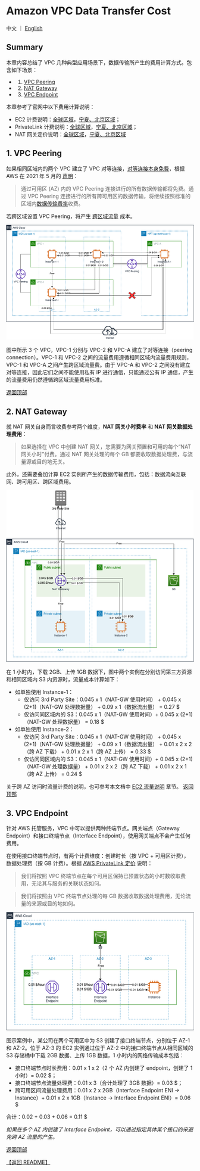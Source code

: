 # Amazon VPC Data Transfer Cost

中文 ｜ [English](VPC-EN.md)

## Summary

本章内容总结了 VPC 几种典型应用场景下，数据传输所产生的费用计算方式。包含如下场景：

- 1. [VPC Peering](#1-vpc-peering)
- 2. [NAT Gateway](#2-nat-gateway)
- 3. [VPC Endpoint](#3-vpc-endpoint)

本章参考了官网中以下费用计算说明：

- EC2 计费说明：[全球区域](https://aws.amazon.com/cn/ec2/pricing/on-demand/)，[宁夏、北京区域](https://www.amazonaws.cn/ec2/pricing/)；
- PrivateLink 计费说明：[全球区域](https://aws.amazon.com/cn/privatelink/pricing/)，[宁夏、北京区域](https://www.amazonaws.cn/privatelink/pricing/)；
- NAT 网关定价说明：[全球区域](https://aws.amazon.com/cn/vpc/pricing/)，[宁夏、北京区域](https://www.amazonaws.cn/vpc/pricing/)

## 1. VPC Peering

如果相同区域内的两个 VPC 建立了 VPC 对等连接，[对等连接本身免费](https://docs.aws.amazon.com/vpc/latest/peering/what-is-vpc-peering.html#vpc-peering-pricing)，根据 AWS 在 2021 年 5 月的 [声明](https://aws.amazon.com/cn/about-aws/whats-new/2021/05/amazon-vpc-announces-pricing-change-for-vpc-peering/)：

>通过可用区 (AZ) 内的 VPC Peering 连接进行的所有数据传输都将免费。通过 VPC Peering 连接进行的所有跨可用区的数据传输，将继续按照标准的区域内[数据传输费率](https://aws.amazon.com/cn/ec2/pricing/on-demand/)收费。

若跨区域设置 VPC Peering，将产生 [跨区域流量](https://aws.amazon.com/cn/ec2/pricing/on-demand/) 成本。

![VPC peering](png/01.VPC-peering.png)

图中所示 3 个 VPC，VPC-1 分别与 VPC-2 和 VPC-A 建立了对等连接（peering connection）。VPC-1 和 VPC-2 之间的流量费用遵循相同区域内流量费用规则，VPC-1 和 VPC-A 之间产生跨区域流量费。由于 VPC-A 和 VPC-2 之间没有建立对等连接，因此它们之间不能使用私有 IP 进行通信，只能通过公有 IP 通信，产生的流量费用仍然遵循跨区域流量费用标准。

[返回顶部](#summary)

## 2. NAT Gateway

就 NAT 网关自身而言收费参考两个维度，**NAT 网关小时费率** 和 **NAT 网关数据处理费用**：

>如果选择在 VPC 中创建 NAT 网关，您需要为网关预置和可用的每个“NAT 网关小时”付费。通过 NAT 网关处理的每个 GB 都要收取数据处理费，与流量源或目的地无关。

此外，还需要叠加计算 EC2 实例所产生的数据传输费用，包括：数据流向互联网、跨可用区、跨区域费用。

![NAT Gateway](png/02.NAT-GW.png)

在 1 小时内，下载 2GB、上传 1GB 数据下，图中两个实例在分别访问第三方资源和相同区域内 S3 内资源时，流量成本计算如下：

- 如单独使用 Instance-1：
  - 仅访问 3rd Party Site：0.045 x 1（NAT-GW 使用时间） + 0.045 x (2+1)（NAT-GW 处理数据量） + 0.09 x 1（数据流出量） = 0.27 $
  - 仅访问同区域内的 S3：0.045 x 1（NAT-GW 使用时间）+ 0.045 x (2+1)（NAT-GW 处理数据量） = 0.18 $
- 如单独使用 Instance-2：
  - 仅访问 3rd Party Site：0.045 x 1（NAT-GW 使用时间） + 0.045 x (2+1)（NAT-GW 处理数据量） + 0.09 x 1（数据流出量） + 0.01 x 2 x 2（跨 AZ 下载） + 0.01 x 2 x 1（跨 AZ 上传） = 0.33 $
  - 仅访问同区域内的 S3：0.045 x 1（NAT-GW 使用时间）+ 0.045 x (2+1)（NAT-GW 处理数据量） + 0.01 x 2 x 2（跨 AZ 下载） + 0.01 x 2 x 1（跨 AZ 上传） = 0.24 $

关于跨 AZ 访问时流量计费的说明，也可参考本文档中 [EC2 流量说明](../../Compute/EC2/EC2-CN.md#42-ec2-instances-across-different-az) 章节。
[返回顶部](#summary)

## 3. VPC Endpoint

针对 AWS 托管服务，VPC 中可以提供两种终端节点。网关端点（Gateway Endpoint）和接口终端节点（Interface Endpoint），使用网关端点不会产生任何费用。

在使用接口终端节点时，有两个计费维度：创建时长（按 VPC + 可用区计费），数据处理费（按 GB 计费）。根据 [AWS PrivateLink 定价](https://aws.amazon.com/cn/privatelink/pricing/) 说明：

>我们将按照 VPC 终端节点在每个可用区保持已预置状态的小时数收取费用，无论其与服务的关联状态如何。

>我们将按照由 VPC 终端节点处理的每 GB 数据收取数据处理费用，无论流量的来源或目的地如何。

![Interface Endpoint](png/03.VPC-endpoint.png)

图示案例中，某公司在两个可用区中为 S3 创建了接口终端节点，分别位于 AZ-1 和 AZ-2。位于 AZ-3 的 EC2 实例通过位于 AZ-2 中的接口终端节点从相同区域的 S3 存储桶中下载 2GB 数据、上传 1GB 数据，1 小时内的网络传输成本包括：

- 接口终端节点时长费用：0.01 x 1 x 2（2 个 AZ 内创建了 endpoint，创建了 1 小时）= 0.02 $；
- 接口终端节点流量处理费：0.01 x 3（合计处理了 3GB 数据）= 0.03 $；
- 跨可用区间流量处理费用：0.01 x 2 x 2GB（Interface Endpoint ENI -> Instance）+ 0.01 x 2 x 1GB（Instance -> Interface Endpoint ENI）= 0.06 $

合计：0.02 + 0.03 + 0.06 = 0.11 $

*如果在多个 AZ 内创建了 Interface Endpoint，可以通过指定具体某个接口的来避免跨 AZ 流量的产生。*

[返回顶部](#summary)

[【返回 README】](../../README.md)